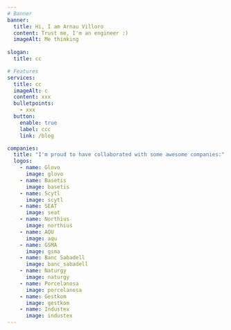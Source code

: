 ```yaml
---
# Banner
banner:
  title: Hi, I am Arnau Villoro
  content: Trust me, I'm an engineer :)
  imageAlt: Me thinking
    
slogan:
  title: cc

# Features
services:
  title: cc
  imageAlt: c
  content: xxx
  bulletpoints:
    - xxx
  button:
    enable: true
    label: ccc
    link: /blog

companies:
  title: "I'm proud to have collaborated with some awesome companies:"  
  logos:
    - name: Glovo
      image: glovo
    - name: Basetis
      image: basetis
    - name: Scytl
      image: scytl
    - name: SEAT
      image: seat
    - name: Northius
      image: northius
    - name: AQU
      image: aqu
    - name: GSMA
      image: gsma
    - name: Banc Sabadell
      image: banc_sabadell
    - name: Naturgy
      image: naturgy
    - name: Porcelanosa
      image: porcelanosa
    - name: Gestkom
      image: gestkom
    - name: Industex
      image: industex
---
```

